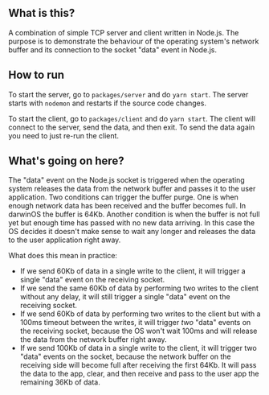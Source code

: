 ## What is this?
A combination of simple TCP server and client written in Node.js. The purpose is to demonstrate the behaviour of the operating system's network buffer and its connection to the socket "data" event in Node.js.

## How to run
To start the server, go to `packages/server` and do `yarn start`. The server starts with `nodemon` and restarts if the source code changes.

To start the client, go to `packages/client` and do `yarn start`. The client will connect to the server, send the data, and then exit. To send the data again you need to just re-run the client.

## What's going on here?
The "data" event on the Node.js socket is triggered when the operating system releases the data from the network buffer and passes it to the user application. Two conditions can trigger the buffer purge. One is when enough network data has been received and the buffer becomes full. In darwinOS the buffer is 64Kb. Another condition is when the buffer is not full yet but enough time has passed with no new data arriving. In this case the OS decides it doesn't make sense to wait any longer and releases the data to the user application right away.

What does this mean in practice:

- If we send 60Kb of data in a single write to the client, it will trigger a single "data" event on the receiving socket.
- If we send the same 60Kb of data by performing two writes to the client without any delay, it will still trigger a single "data" event on the receiving socket.
- If we send 60Kb of data by performing two writes to the client but with a 100ms timeout between the writes, it will trigger _two_ "data" events on the receiving socket, because the OS won't wait 100ms and will release the data from the network buffer right away.
- If we send 100Kb of data in a single write to the client, it will trigger two "data" events on the socket, because the network buffer on the receiving side will become full after receiving the first 64Kb. It will pass the data to the app, clear, and then receive and pass to the user app the remaining 36Kb of data.